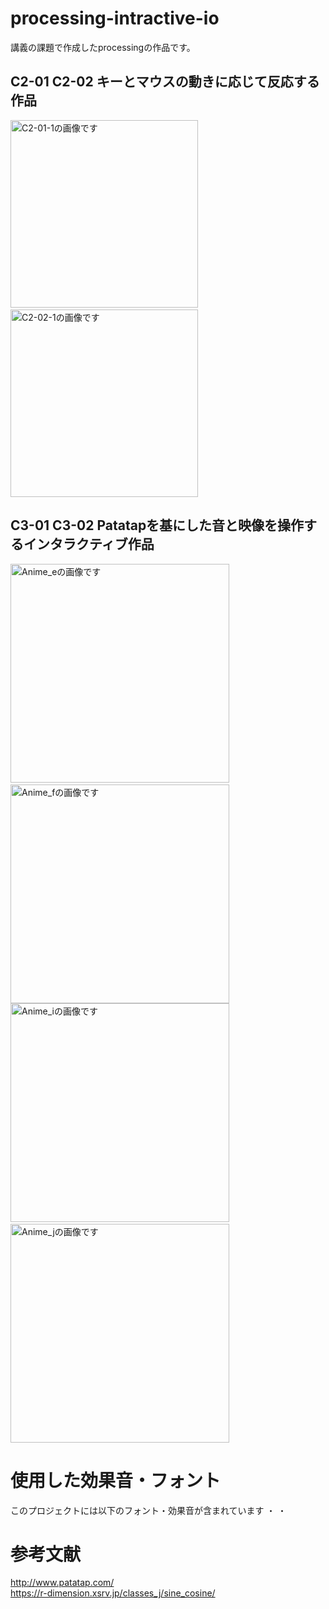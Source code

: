 # processing-intractive-io
講義の課題で作成したprocessingの作品です。


## C2-01 C2-02 キーとマウスの動きに応じて反応する作品

<div align="left">
<img src="https://user-images.githubusercontent.com/96648305/165430015-6c2d0de2-edd0-413c-a411-15d79b27fa2e.png" alt="C2-01-1の画像です" width="300px">&nbsp;
<img src="https://user-images.githubusercontent.com/96648305/165431598-9ebaee02-9fd9-4ceb-9c63-a6fee8e11942.png" alt="C2-02-1の画像です"  width="300px">
</div>

## C3-01 C3-02 Patatapを基にした音と映像を操作するインタラクティブ作品
<div align="left">
<img src="https://user-images.githubusercontent.com/96648305/166222817-ec2bb6e4-674b-4311-aaa4-7c0e7b390e97.png" alt="Anime_eの画像です"  width="350px">&nbsp;&nbsp;
<img src="https://user-images.githubusercontent.com/96648305/166222812-51bf26cf-56ae-4e99-baf4-e2e6ed1aa64c.png" alt="Anime_fの画像です"  width="350px">
<img src="https://user-images.githubusercontent.com/96648305/166223254-fe52bb1d-13ba-487c-aea9-06f046e7f1a8.png" alt="Anime_iの画像です"  width="350px">&nbsp;&nbsp;
<img src="https://user-images.githubusercontent.com/96648305/166222818-147d45c9-b523-45f2-8f54-c827bb9039d0.png" alt="Anime_jの画像です"  width="350px">


# 使用した効果音・フォント
このプロジェクトには以下のフォント・効果音が含まれています
・
・
  
# 参考文献
http://www.patatap.com/  
https://r-dimension.xsrv.jp/classes_j/sine_cosine/
